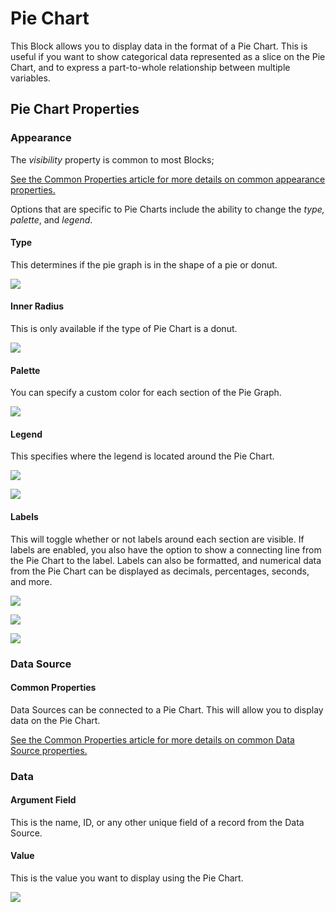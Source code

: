 # Pie Chart

This Block allows you to display data in the format of a Pie Chart. This is useful if you want to show categorical data represented as a slice on the Pie Chart, and to express a part-to-whole relationship between multiple variables.

## Pie Chart Properties

### Appearance

The _visibility_ property is common to most Blocks;

[See the Common Properties article for more details on common appearance properties.](../common-properties.md#appearance)

Options that are specific to Pie Charts include the ability to change the _type, palette_, and _legend_.

#### Type

This determines if the pie graph is in the shape of a pie or donut.

![](<../../.gitbook/assets/image (1737).png>)

#### Inner Radius

This is only available if the type of Pie Chart is a donut.

![](<../../.gitbook/assets/image (534).png>)

#### Palette

You can specify a custom color for each section of the Pie Graph.

![](<../../.gitbook/assets/image (1303).png>)

#### Legend

This specifies where the legend is located around the Pie Chart.

![](<../../.gitbook/assets/image (582).png>)

![](<../../.gitbook/assets/image (1720).png>)

#### Labels

This will toggle whether or not labels around each section are visible. If labels are enabled, you also have the option to show a connecting line from the Pie Chart to the label. Labels can also be formatted, and numerical data from the Pie Chart can be displayed as decimals, percentages, seconds, and more.

![](<../../.gitbook/assets/image (1840).png>)

![](<../../.gitbook/assets/image (418).png>)

![](<../../.gitbook/assets/image (1487).png>)

### Data Source

#### Common Properties

Data Sources can be connected to a Pie Chart. This will allow you to display data on the Pie Chart.&#x20;

[See the Common Properties article for more details on common Data Source properties.](../common-properties.md#data-source)

### Data

#### Argument Field

This is the name, ID, or any other unique field of a record from the Data Source.

#### Value

This is the value you want to display using the Pie Chart.

![](<../../.gitbook/assets/image (105).png>)
